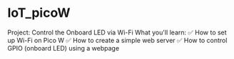 # IoT_picoW

Project: Control the Onboard LED via Wi-Fi
What you'll learn:
✅ How to set up Wi-Fi on Pico W
✅ How to create a simple web server
✅ How to control GPIO (onboard LED) using a webpage
